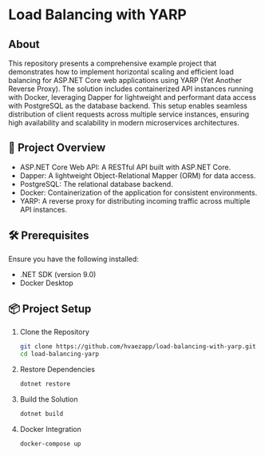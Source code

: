 # Load Balancing with YARP

## About

This repository presents a comprehensive example project that demonstrates how to implement horizontal scaling and efficient load balancing for ASP.NET Core web applications using YARP (Yet Another Reverse Proxy). The solution includes containerized API instances running with Docker, leveraging Dapper for lightweight and performant data access with PostgreSQL as the database backend. This setup enables seamless distribution of client requests across multiple service instances, ensuring high availability and scalability in modern microservices architectures.

## 🚀 Project Overview

- ASP.NET Core Web API: A RESTful API built with ASP.NET Core.
- Dapper: A lightweight Object-Relational Mapper (ORM) for data access.
- PostgreSQL: The relational database backend.
- Docker: Containerization of the application for consistent environments.
- YARP: A reverse proxy for distributing incoming traffic across multiple API instances.

## 🛠️ Prerequisites

Ensure you have the following installed:

- .NET SDK (version 9.0)
- Docker Desktop

## 📦 Project Setup

1. Clone the Repository

   ```bash
   git clone https://github.com/hvaezapp/load-balancing-with-yarp.git
   cd load-balancing-yarp
   
2. Restore Dependencies

   ```bash
   dotnet restore
   
3. Build the Solution

   ```bash
   dotnet build
   
4. Docker Integration 

   ```bash
   docker-compose up
